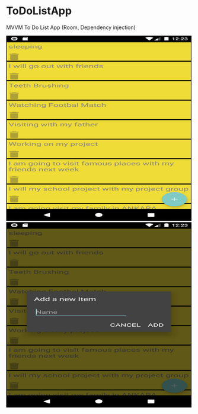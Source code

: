 # ToDoListApp
MVVM To Do List App (Room, Dependency injection)


<img    src="https://github.com/mertakkara/ToDoListApp/blob/master/Screenshot_1612614205.png" width="500" height="500">
<img    src="https://github.com/mertakkara/ToDoListApp/blob/master/Screenshot_1612614210.png" width="500" height="500">
